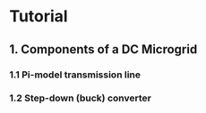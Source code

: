 # Tutorial

## 1. Components of a DC Microgrid

### 1.1 Pi-model transmission line

### 1.2 Step-down (buck) converter
